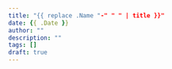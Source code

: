 ```yaml
---
title: "{{ replace .Name "-" " " | title }}"
date: {{ .Date }}
author: ""
description: ""
tags: []
draft: true
---
```


<!--this will limit the amount of text shown in the post overwiev-->
<!--more-->
